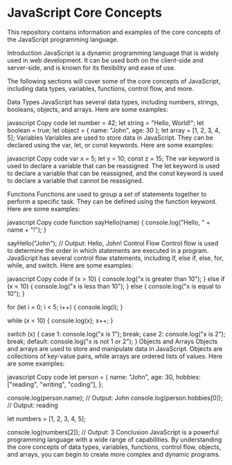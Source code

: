# JavaScript Core Concepts
This repository contains information and examples of the core concepts of the JavaScript programming language.

Introduction
JavaScript is a dynamic programming language that is widely used in web development. It can be used both on the client-side and server-side, and is known for its flexibility and ease of use.

The following sections will cover some of the core concepts of JavaScript, including data types, variables, functions, control flow, and more.

Data Types
JavaScript has several data types, including numbers, strings, booleans, objects, and arrays. Here are some examples:

javascript
Copy code
let number = 42;
let string = "Hello, World!";
let boolean = true;
let object = { name: "John", age: 30 };
let array = [1, 2, 3, 4, 5];
Variables
Variables are used to store data in JavaScript. They can be declared using the var, let, or const keywords. Here are some examples:

javascript
Copy code
var x = 5;
let y = 10;
const z = 15;
The var keyword is used to declare a variable that can be reassigned. The let keyword is used to declare a variable that can be reassigned, and the const keyword is used to declare a variable that cannot be reassigned.

Functions
Functions are used to group a set of statements together to perform a specific task. They can be defined using the function keyword. Here are some examples:

javascript
Copy code
function sayHello(name) {
  console.log("Hello, " + name + "!");
}

sayHello("John"); // Output: Hello, John!
Control Flow
Control flow is used to determine the order in which statements are executed in a program. JavaScript has several control flow statements, including if, else if, else, for, while, and switch. Here are some examples:

javascript
Copy code
if (x > 10) {
  console.log("x is greater than 10");
} else if (x < 10) {
  console.log("x is less than 10");
} else {
  console.log("x is equal to 10");
}

for (let i = 0; i < 5; i++) {
  console.log(i);
}

while (x < 10) {
  console.log(x);
  x++;
}

switch (x) {
  case 1:
    console.log("x is 1");
    break;
  case 2:
    console.log("x is 2");
    break;
  default:
    console.log("x is not 1 or 2");
}
Objects and Arrays
Objects and arrays are used to store and manipulate data in JavaScript. Objects are collections of key-value pairs, while arrays are ordered lists of values. Here are some examples:

javascript
Copy code
let person = {
  name: "John",
  age: 30,
  hobbies: ["reading", "writing", "coding"],
};

console.log(person.name); // Output: John
console.log(person.hobbies[0]); // Output: reading

let numbers = [1, 2, 3, 4, 5];

console.log(numbers[2]); // Output: 3
Conclusion
JavaScript is a powerful programming language with a wide range of capabilities. By understanding the core concepts of data types, variables, functions, control flow, objects, and arrays, you can begin to create more complex and dynamic programs.
